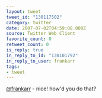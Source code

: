 ```yaml
---
layout: tweet
tweet_id: "130117502"
category: twitter
date: 2007-07-02T04:59:08.000Z
source: Twitter Web Client
favorite_count: 0
retweet_count: 0
is_reply: true
in_reply_to_id: "130101792"
in_reply_to_user: frankarr
tags:
- tweet
---
```


[@frankarr](https://twitter.com/@frankarr) - nice! how'd you do that?
